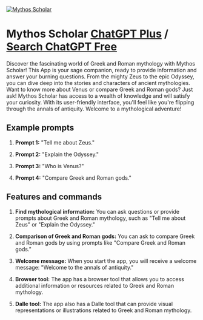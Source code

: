 
[![Mythos Scholar](https://files.oaiusercontent.com/file-GNlgSTejOSnvhnRixeAH0e7f?se=2123-10-16T17%3A51%3A44Z&sp=r&sv=2021-08-06&sr=b&rscc=max-age%3D31536000%2C%20immutable&rscd=attachment%3B%20filename%3D8a286968-ceb6-4bcb-adc8-6a09e9d10f01.png&sig=tIOvo%2Bn%2BWWK4dB/sEtqf/E0z8/sVdqVFQ3OdLqB3o%2B4%3D)](https://chat.openai.com/g/g-FnWdnOJmA-mythos-scholar)

# Mythos Scholar [ChatGPT Plus](https://chat.openai.com/g/g-FnWdnOJmA-mythos-scholar) / [Search ChatGPT Free](https://gptcall.net/index.html#/?search=Mythos%20Scholar)

Discover the fascinating world of Greek and Roman mythology with Mythos Scholar! This App is your sage companion, ready to provide information and answer your burning questions. From the mighty Zeus to the epic Odyssey, you can dive deep into the stories and characters of ancient mythologies. Want to know more about Venus or compare Greek and Roman gods? Just ask! Mythos Scholar has access to a wealth of knowledge and will satisfy your curiosity. With its user-friendly interface, you'll feel like you're flipping through the annals of antiquity. Welcome to a mythological adventure!

## Example prompts

1. **Prompt 1:** "Tell me about Zeus."

2. **Prompt 2:** "Explain the Odyssey."

3. **Prompt 3:** "Who is Venus?"

4. **Prompt 4:** "Compare Greek and Roman gods."

## Features and commands

1. **Find mythological information:** You can ask questions or provide prompts about Greek and Roman mythology, such as "Tell me about Zeus" or "Explain the Odyssey."

2. **Comparison of Greek and Roman gods:** You can ask to compare Greek and Roman gods by using prompts like "Compare Greek and Roman gods."

3. **Welcome message:** When you start the app, you will receive a welcome message: "Welcome to the annals of antiquity."

4. **Browser tool:** The app has a browser tool that allows you to access additional information or resources related to Greek and Roman mythology.

5. **Dalle tool:** The app also has a Dalle tool that can provide visual representations or illustrations related to Greek and Roman mythology.


